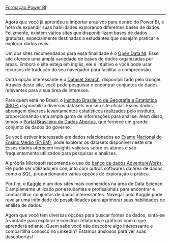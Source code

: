 [Formação Power BI](https://cursos.alura.com.br/formacao-power-bi)

---

Agora que você já aprendeu a importar arquivos para dentro do Power BI, é hora de expandir suas habilidades explorando diferentes bases de dados. Felizmente, existem vários sites que disponibilizam bases de dados gratuitas, especialmente destinadas a estudantes que desejam praticar e explorar dados reais.

Um dos sites recomendados para essa finalidade é o [Open Data NI](https://www.opendatani.gov.uk/). Esse site oferece uma ampla variedade de bases de dados organizadas por áreas. Embora o site esteja em inglês, ele é intuitivo e você pode usar recursos de tradução do seu navegador para facilitar a compreensão.

Outra opção interessante é o [Dataset Search](https://datasetsearch.research.google.com/), disponibilizado pelo Google. Através deste site, você pode pesquisar e encontrar conjuntos de dados relevantes para a sua área de interesse.

Para quem está no Brasil, o [Instituto Brasileiro de Geografia e Estatística (IBGE)](https://www.ibge.gov.br/estatisticas/downloads-estatisticas.html) disponibiliza diversos datasets em seu site oficial. Esses dados abrangem diversos levantamentos estatísticos realizados pelo instituto, proporcionando uma ampla gama de informações para análise. Além disso, temos o [Portal Brasileiro de Dados Abertos](https://dados.gov.br/dados/conjuntos-dados), que fornece um grande conjunto de dados do governo.

Se você estiver interessado em dados relacionados ao [Exame Nacional do Ensino Médio (ENEM)](https://www.gov.br/inep/pt-br/acesso-a-informacao/dados-abertos/microdados/enem), pode explorar os datasets disponível neste site. Esses dados oferecem insights valiosos sobre os alunos e são frequentemente utilizados para pesquisas e análises.

A própria Microsoft recomenda o uso do [banco de dados AdventureWorks](https://docs.microsoft.com/pt-br/sql/samples/adventureworks-install-configure?view=sql-server-ver15&tabs=ssms). Ele pode ser utilizado em conjunto com outros softwares da área de dados, como o SQL, proporcionando várias opções de exploração e prática.

Por fim, o [Kaggle](https://www.kaggle.com/datasets) é um dos sites mais conhecidos na área de Data Science. É amplamente utilizado por estudantes e profissionais para encontrar e compartilhar conjuntos de dados interessantes. Navegar pelo Kaggle pode revelar uma infinidade de possibilidades para aprimorar suas habilidades de análise de dados.

Agora que você tem diversas opções para buscar fontes de dados, sinta-se à vontade para explorar e construir relatórios e gráficos com o que aprenderá adiante. Quem sabe você não descobre algo interessante e compartilha conosco no LinkedIn? Estamos ansiosos para ver suas descobertas!
